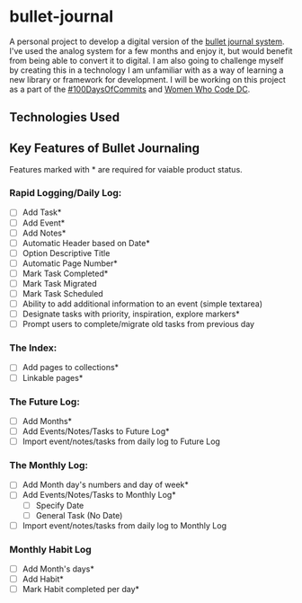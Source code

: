 # bullet-journal
A personal project to develop a digital version of the [bullet journal system](bulletjournal.com). I've used the analog system for a few months and enjoy it, but would benefit from being able to convert it to digital. I am also going to challenge myself by creating this in a technology I am unfamiliar with as a way of learning a new library or framework for development. I will be working on this project as a part of the [#100DaysOfCommits](https://medium.com/@WomenWhoCodeDC/100-days-of-commits-60af0abe8825#.nl8bdz2iz) and [Women Who Code DC](https://twitter.com/WomenWhoCodeDC).

## Technologies Used

## Key Features of Bullet Journaling
Features marked with * are required for vaiable product status.
### Rapid Logging/Daily Log:
- [ ] Add Task*
- [ ] Add Event*
- [ ] Add Notes*
- [ ] Automatic Header based on Date*
- [ ] Option Descriptive Title
- [ ] Automatic Page Number*
- [ ] Mark Task Completed*
- [ ] Mark Task Migrated
- [ ] Mark Task Scheduled
- [ ] Ability to add additional information to an event (simple textarea)
- [ ] Designate tasks with priority, inspiration, explore markers*
- [ ] Prompt users to complete/migrate old tasks from previous day

### The Index:
- [ ] Add pages to collections*
- [ ] Linkable pages*

### The Future Log:
- [ ] Add Months*
- [ ] Add Events/Notes/Tasks to Future Log*
- [ ] Import event/notes/tasks from daily log to Future Log

### The Monthly Log:
- [ ] Add Month day's numbers and day of week*
- [ ] Add Events/Notes/Tasks to Monthly Log*
  - [ ] Specify Date
  - [ ] General Task (No Date)
- [ ] Import event/notes/tasks from daily log to Monthly Log

### Monthly Habit Log
- [ ] Add Month's days*
- [ ] Add Habit*
- [ ] Mark Habit completed per day*
